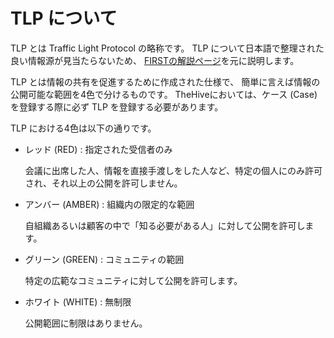 # TLP について

TLP とは Traffic Light Protocol の略称です。
TLP について日本語で整理された良い情報源が見当たらないため、
[FIRSTの解説ページ](https://www.first.org/tlp/)を元に説明します。

TLP とは情報の共有を促進するために作成された仕様で、
簡単に言えば情報の公開可能な範囲を4色で分けるものです。
TheHiveにおいては、ケース (Case) を登録する際に必ず TLP を登録する必要があります。

TLP における4色は以下の通りです。

* レッド (RED) : 指定された受信者のみ

  会議に出席した人、情報を直接手渡しをした人など、特定の個人にのみ許可され、それ以上の公開を許可しません。

* アンバー (AMBER) : 組織内の限定的な範囲

  自組織あるいは顧客の中で「知る必要がある人」に対して公開を許可します。

* グリーン (GREEN) : コミュニティの範囲

  特定の広範なコミュニティに対して公開を許可します。

* ホワイト (WHITE) : 無制限
 
  公開範囲に制限はありません。
